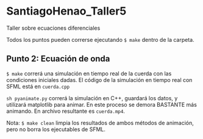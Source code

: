 # SantiagoHenao_Taller5
Taller sobre ecuaciones diferenciales

Todos los puntos pueden correrse ejecutando `$ make` dentro de la carpeta.

## Punto 2: Ecuación de onda

`$ make` correrá una simulación en tiempo real de la cuerda con las condiciones iniciales dadas. El código de la simulación en tiempo real con SFML está en `cuerda.cpp`

`sh pyanimate.py` correrá la simulación en C++, guardará los datos, y utilizará matplotlib para animar. En este proceso se demora BASTANTE más animando. En archivo resultante es `cuerda.mp4`.

Nota: `$ make clean` limpia los resultados de ambos métodos de animación, pero no borra los ejecutables de SFML.
